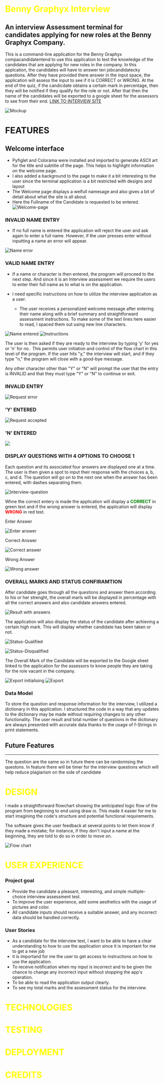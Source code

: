 # <strong style="color:yellow">Benny Graphyx Interview</strong>
## An interview Assessment terminal for candidates applying for new roles at the Benny Graphyx Company.

This is a command-line application for the Benny Graphyx compacandidatentend to use this application to test the knowledge of the candidates that are applying for new roles in the company. In this applcation, the candidates will have to answer ten jobcandidatecky questions. After they have provided there answer in the input space, the application will assess the input to see if it is CORRECT or WRONG. At the end of the quiz, if the candicdate obtains a certain mark in percentage, then they will be notified if they qualify for the role or not. After that then the name of the candidates will be exported to a google sheet for the assessors to see from their end.
[LINK TO INTERVIEW SITE](https://bg-interview-assessment.herokuapp.com/)

![Mockup](docs/testing/viewports.jpg)

# FEATURES
## Welcome interface
* Pyfiglet and Colorama were installed and imported to generate ASCII art for the title and subtitle of the page. This helps to highlight information on the welcome page.
* I also added a background to the page to make it a bit interesting to the user since the terminal application is a bit restricted with designs and layout
* The Welcome page displays a welfull namesage and also gives a bit of detail about what the site is all about.
* Here the Fullname of the Candidate is requested to be entered.
![Welcome-page](docs/testing/welcome.jpg)

### <strong>INVALID NAME ENTRY</strong>
* If no full name is entered the application will reject the user and ask again to enter a full name. However, if the user presses enter without inputting a name an error will appear.

![Name error](docs/images/invalid-name.jpg)

### <strong>VALID NAME ENTRY</strong>
* If a name or character is then entered, the program will proceed to the next step. And since it is an Interview assessment we require the users to enter their full name as to what is on the application.

* I need specific instructions on how to utilize the interview application as a user.
    * The user receives a personalized welcome message after entering their name along with a brief summary and straightforward assessment      instructions. To make some of the text lines here easier to read, I spaced them out using new line characters.

![Name entered](docs/images/name-entered.jpg)
![Instructions](docs/images/instructions.jpg)

The user is then asked if they are ready to the interview by typing 'y' for yes or 'n' for no.  This permits user initiation and control of the flow chart in this level of the program. If the user hits "y," the interview will start, and if they type "n," the program will close with a good-bye message.

Any other character other than "Y" or "N" will prompt the user that the entry is INVALID and that they must type "Y" or "N" to continue or exit.
### <strong>INVALID ENTRY</strong>
![Request error](docs/images/enter-interview-request-error.jpg)
### <strong>'Y' ENTERED</strong>
![Request accepted](docs/images/enter-interview-yes-entered.jpg)
### <strong>'N' ENTERED</strong>
![](docs/images/enter-interview-no-entered.jpg)

### <strong>DISPLAY QUESTIONS WITH 4 OPTIONS TO CHOOSE 1</strong>
Each question and its associated four answers are displayed one at a time.
The user is then given a spot to input their response with the choices a, b, c, and d.
The question will go on to the next one when the answer has been entered, with dashes separating them.

![Interview-question](docs/images/interview-question.jpg)

Whne the correct entery is made the application will display a <strong><span style="color:green">CORRECT</span></strong> in green text and if the wrong answer is entered, the application will display <strong><span style="color:red">WRONG</span></strong> in red test.

Enter Answer

![Enter answer](docs/images/enter-answer.jpg)

Correct Answer

![Correct answer](docs/images/correct.jpg)

Wrong Answer

![Wrong answer](docs/images/wrong.jpg)

### <strong>OVERALL MARKS AND STATUS CONFIRAMTION</strong>
After candidate goes through all the questions and answer them according to his or her strenght, the overall marls will be displayed in percentage with all the correct answers and also candidate answers entered.

![Result with answers](docs/images/result-with-answers.jpg)

The application will also display the status of the candidate after achieving a certain high mark. This will display whether candidate has been taken or not.

![Status-Qualified](docs/images/qualified.jpg) 

![Status-Disqualified](docs/images/disqualified.jpg)

The Overall Mark of the Candidate will be exported to the Google sheet linked to the application for the assessors to know people they are taking for the role vacant in the company.

![Export initialising](docs/images/export-end-message.jpg)
![Export](docs/images/export.jpg)
![]()

### <strong>Data Model</strong>
To store the question and response information for the interview, I utilized a dictionary in this application. I structured the code in a way that any updates to the dictionary may be made without requiring changes to any other functionality. The user result and total number of questions in the dictionary are always presented with accurate data thanks to the usage of f-Strings in print statements.

## <strong>Future Features</strong>
-----
The question are the same so in future there can be randomising the questons.
In feature there will be timer for the interview questions which will help reduce plagiarism on the side of candidate

# <strong style="color:yellow">DESIGN</strong>
I made a straightforward flowchart showing the anticipated logic flow of the program from beginning to end using draw io. This made it easier for me to start imagining the code's structure and potential functional requirements.

The software gives the user feedback at several points to let them know if they made a mistake; for instance, if they don't input a name at the beginning, they are told to do so in order to move on.

![Flow chart](docs/testing/Flowchart.jpg)

# <strong style="color:yellow">USER EXPERIENCE</strong>
### <b>Project goal</b>
* Provide the candidate a pleasant, interesting, and simple multiple-choice interview assessment test.
* To improve the user experience, add some aesthetics with the usage of pictures and color.
* All candidate inputs should receive a suitable answer, and any incorrect data should be handled correctly.

### <b>User Stories</b>
* As a candidate for the interview test, I want to be able to have a clear understanding to how to use the application since it is important for me to get a new job
* it is importand for me the user to get access to instructions on how to use the application.
* To receive notification when my input is incorrect and to be given the chance to change any incorrect input without stopping the app's operation.
* To be able to read the application output clearly.
* To see my total marks and the assessment status for the interview.
# <strong style="color:yellow">TECHNOLOGIES</strong>
# <strong style="color:yellow">TESTING</strong>
# <strong style="color:yellow">DEPLOYMENT</strong>
# <strong style="color:yellow">CREDITS</strong>
